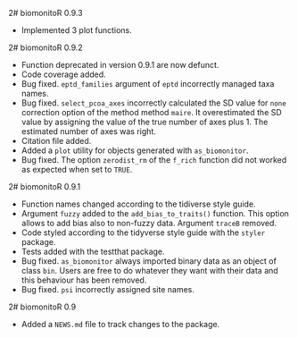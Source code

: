 2# biomonitoR 0.9.3

* Implemented 3 plot functions.

2# biomonitoR 0.9.2

* Function deprecated in version 0.9.1 are now defunct.
* Code coverage added.
* Bug fixed. `eptd_families` argument of `eptd` incorrectly managed taxa names.
* Bug fixed. `select_pcoa_axes` incorrectly calculated the SD value for `none` correction option of the method method `maire`. It overestimated the SD value by assigning the value of the true number of axes plus 1. The estimated number of axes was right.
* Citation file added.
* Added a `plot` utility for objects generated with `as_biomonitor`.
* Bug fixed. The option `zerodist_rm` of the `f_rich` function did not worked as expected when set to `TRUE`.

2# biomonitoR 0.9.1

* Function names changed according to the tidiverse style guide.
* Argument `fuzzy` added to the `add_bias_to_traits()` function. This option allows to add bias also to non-fuzzy data. Argument `traceB` removed.
* Code styled according to the tidyverse style guide with the `styler` package.
* Tests added with the testthat package.
* Bug fixed. `as_biomonitor` always imported binary data as an object of class `bin`. Users are free to do whatever they want with their data and this behaviour has been removed.
* Bug fixed. `psi` incorrectly assigned site names.

2# biomonitoR 0.9

* Added a `NEWS.md` file to track changes to the package.

